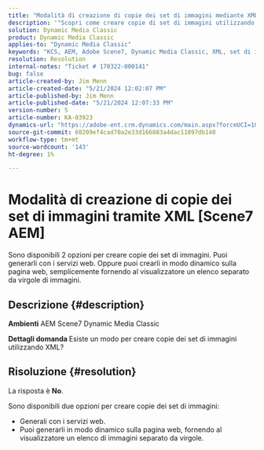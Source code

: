 ```yaml
---
title: "Modalità di creazione di copie dei set di immagini mediante XML AEM Scene7"
description: '"Scopri come creare copie di set di immagini utilizzando XML".'
solution: Dynamic Media Classic
product: Dynamic Media Classic
applies-to: "Dynamic Media Classic"
keywords: "KCS, AEM, Adobe Scene7, Dynamic Media Classic, XML, set di immagini, copie, Adobe Experience Manager, Procedura"
resolution: Resolution
internal-notes: "Ticket # 170322-000141"
bug: false
article-created-by: Jim Menn
article-created-date: "5/21/2024 12:02:07 PM"
article-published-by: Jim Menn
article-published-date: "5/21/2024 12:07:33 PM"
version-number: 5
article-number: KA-03923
dynamics-url: "https://adobe-ent.crm.dynamics.com/main.aspx?forceUCI=1&pagetype=entityrecord&etn=knowledgearticle&id=e60143ec-6917-ef11-9f8a-6045bd006268"
source-git-commit: 60209ef4cad70a2e33d166883a4dac11097db140
workflow-type: tm+mt
source-wordcount: '143'
ht-degree: 1%

---
```


# Modalità di creazione di copie dei set di immagini tramite XML [Scene7 AEM]


Sono disponibili 2 opzioni per creare copie dei set di immagini. Puoi generarli con i servizi web. Oppure puoi crearli in modo dinamico sulla pagina web, semplicemente fornendo al visualizzatore un elenco separato da virgole di immagini.

## Descrizione {#description}


<b>Ambienti</b>
AEM Scene7 Dynamic Media Classic

<b>Dettagli domanda </b>
Esiste un modo per creare copie dei set di immagini utilizzando XML?


## Risoluzione {#resolution}


La risposta è <b>No</b>.

Sono disponibili due opzioni per creare copie dei set di immagini:

- Generali con i servizi web.
- Puoi generarli in modo dinamico sulla pagina web, fornendo al visualizzatore un elenco di immagini separato da virgole.



